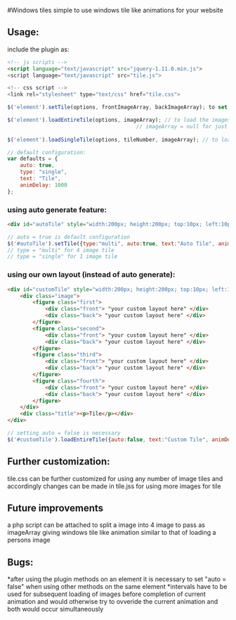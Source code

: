 #Windows tiles
simple to use windows tile like animations for your website

## Usage:
include the plugin as:
````html
<!-- js scripts -->
<script language="text/javascript" src="jquery-1.11.0.min.js">
<script language="text/javascript" src="tile.js">

<!-- css script -->
<link rel="stylesheet" type="text/css" href="tile.css">
````

````javascript
$('element').setTile(options, frontImageArray, backImageArray); to set the front and back of the tile

$('element').loadEntireTile(options, imageArray); // to load the images in imageArray along with animations
                                         // imageArray = null for just flipping the tiles
                                         
$('element').loadSingleTile(options, tileNumber, imageArray); // to load a single tile

// default configuration:
var defaults = {
	auto: true,
	type: "single",
	text: "Tile",
	animDelay: 1000
};
````

### using auto generate feature:
````html
<div id="autoTile" style="width:200px; height:200px; top:10px; left:10px;">  <!-- style is customizable -->
````

````javascript
// auto = true is default configuration 
$('#autoTile').setTile({type:"multi", auto:true, text:"Auto Tile", animDelay:2000}, frontImageArray, backImageArray);
// type = "multi" for 4 image tile
// type = "single" for 1 image tile
````


### using our own layout (instead of auto generate):
````html
<div id="customTile" style="width:200px; height:200px; top:10px; left:10px;">  <!-- style is customizable -->
  	<div class="image">
		<figure class="first">
			<div class="front"> "your custom layout here" </div>
			<div class="back"> "your custom layout here" </div>
		</figure>
		<figure class="second">
			<div class="front"> "your custom layout here" </div>
			<div class="back"> "your custom layout here" </div>
		</figure>
		<figure class="third">
			<div class="front"> "your custom layout here" </div>
			<div class="back"> "your custom layout here" </div>
		</figure>
		<figure class="fourth">	
			<div class="front"> "your custom layout here" </div>
			<div class="back"> "your custom layout here" </div>
		</figure>
	</div>	
	<div class="title"><p>Tile</p></div>
</div>
````

````javascript
// setting auto = false is necessary
$('#customTile').loadEntireTile({auto:false, text:"Custom Tile", animDelay:1000}, null); // null to just flip the tiles
````

## Further customization:
tile.css can be further customized for using any number of image tiles
and accordingly changes can be made in tile.jss for using more images for tile

## Future improvements
a php script can be attached to split a image into 4 image to pass as imageArray giving windows tile like animation similar to that of loading a persons image


## Bugs:
*after using the plugin methods on an element it is necessary to set "auto = false" when using other methods on the same element
*intervals have to be used for subsequent loading of images before completion of current animation and would otherwise
try to ovveride the current animation and both would occur simultaneously

